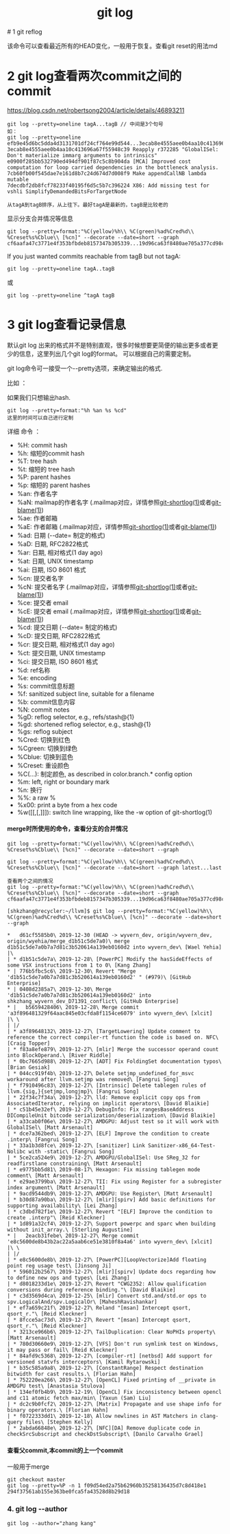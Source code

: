 <h1 align="center">git log</h1>
# 1 git reflog

该命令可以查看最近所有的HEAD变化，一般用于恢复。查看git reset的用法md



# 2 git log查看两次commit之间的commit

https://blog.csdn.net/robertsong2004/article/details/46893211



```shell
git log --pretty=oneline tagA...tagB // 中间是3个句号
如：
git log --pretty=oneline efb9e45d6bc5dda4d3131701df24cf764e99d544...3ecab8e4555aee0b4aa10c413696a67f55948c39
3ecab8e4555aee0b4aa10c413696a67f55948c39 Reapply r372285 "GlobalISel: Don't materialize immarg arguments to intrinsics"
e0900f285bb532790ed494df901f87c5c8b904da [MCA] Improved cost computation for loop carried dependencies in the bottleneck analysis.
7cb60fb00f545dae7e161d8b7c24d674d7d008f9 Make appendCallNB lambda mutable
7decdbf2db8fcf78233f40195f6d5c5b7c396224 X86: Add missing test for vshli SimplifyDemandedBitsForTargetNode

从tagA到tagB排序，从上往下。最好tagA是最新的，tagB是比较老的 
```



显示分支合并情况等信息

```shell
git log --pretty=format:"%C(yellow)%h\\ %C(green)%ad%Cred%d\\ %Creset%s%Cblue\\ [%cn]" --decorate --date=short --graph cf6aafa47c3771e4f353bfbdeb8157347b305339...19d96ca63f8480ae705a377cd98c072916d33590
```





If you just wanted commits reachable from tagB but not tagA:

```shell
git log --pretty=oneline tagA..tagB    
```

或

```shell
git log --pretty=oneline ^tagA tagB
```



# 3 git log查看记录信息

默认git log 出来的格式并不是特别直观，很多时候想要更简便的输出更多或者更少的信息，这里列出几个git log的format。
可以根据自己的需要定制。

git log命令可一接受一个--pretty选项，来确定输出的格式.

比如 ：

如果我们只想输出hash.

```shell
git log --pretty=format:"%h %an %s %cd" 
这里的时间可以自己进行定制
```

详细 命令 ：

- %H: commit hash
- %h: 缩短的commit hash
- %T: tree hash
- %t: 缩短的 tree hash
- %P: parent hashes
- %p: 缩短的 parent hashes
- %an: 作者名字
- %aN: mailmap的作者名字 (.mailmap对应，详情参照[git-shortlog(1)](http://linux.die.net/man/1/git-shortlog)或者[git-blame(1)](http://linux.die.net/man/1/git-blame))
- %ae: 作者邮箱
- %aE: 作者邮箱 (.mailmap对应，详情参照[git-shortlog(1)](http://linux.die.net/man/1/git-shortlog)或者[git-blame(1)](http://linux.die.net/man/1/git-blame))
- %ad: 日期 (--date= 制定的格式)
- %aD: 日期, RFC2822格式
- %ar: 日期, 相对格式(1 day ago)
- %at: 日期, UNIX timestamp
- %ai: 日期, ISO 8601 格式
- %cn: 提交者名字
- %cN: 提交者名字 (.mailmap对应，详情参照[git-shortlog(1)](http://linux.die.net/man/1/git-shortlog)或者[git-blame(1)](http://linux.die.net/man/1/git-blame))
- %ce: 提交者 email
- %cE: 提交者 email (.mailmap对应，详情参照[git-shortlog(1)](http://linux.die.net/man/1/git-shortlog)或者[git-blame(1)](http://linux.die.net/man/1/git-blame))
- %cd: 提交日期 (--date= 制定的格式)
- %cD: 提交日期, RFC2822格式
- %cr: 提交日期, 相对格式(1 day ago)
- %ct: 提交日期, UNIX timestamp
- %ci: 提交日期, ISO 8601 格式
- %d: ref名称
- %e: encoding
- %s: commit信息标题
- %f: sanitized subject line, suitable for a filename
- %b: commit信息内容
- %N: commit notes
- %gD: reflog selector, e.g., refs/stash@{1}
- %gd: shortened reflog selector, e.g., stash@{1}
- %gs: reflog subject
- %Cred: 切换到红色
- %Cgreen: 切换到绿色
- %Cblue: 切换到蓝色
- %Creset: 重设颜色
- %C(...): 制定颜色, as described in color.branch.* config option
- %m: left, right or boundary mark
- %n: 换行
- %%: a raw %
- %x00: print a byte from a hex code
- %w([[,[,]]]): switch line wrapping, like the -w option of git-shortlog(1)
  

#### merge时所使用的命令，查看分支的合并情况

```shell
git log --pretty=format:"%C(yellow)%h\\ %C(green)%ad%Cred%d\\ %Creset%s%Cblue\\ [%cn]" --decorate --date=short --graph

git log --pretty=format:"%C(yellow)%h\\ %C(green)%ad%Cred%d\\ %Creset%s%Cblue\\ [%cn]" --decorate --date=short --graph latest...last

查看两个之间的情况
git log --pretty=format:"%C(yellow)%h\\ %C(green)%ad%Cred%d\\ %Creset%s%Cblue\\ [%cn]" --decorate --date=short --graph cf6aafa47c3771e4f353bfbdeb8157347b305339...19d96ca63f8480ae705a377cd98c072916d33590
```



```shell
[shkzhang@recycler:~/llvm]$ git log --pretty=format:"%C(yellow)%h\\ %C(green)%ad%Cred%d\\ %Creset%s%Cblue\\ [%cn]" --decorate --date=short --graph

*   d61cf5585b0\ 2019-12-30 (HEAD -> wyvern_dev, origin/wyvern_dev, origin/wyehia/merge_d1b51c5de7a0)\ merge d1b51c5de7a0b7a7d81c3b520614a139eb0160d2 into wyvern_dev\ [Wael Yehia]
|\
| * d1b51c5de7a\ 2019-12-28\ [PowerPC] Modify the hasSideEffects of some VSX instructions from 1 to 0\ [Kang Zhang]
* | 776b5fbc5c6\ 2019-12-30\ Revert "Merge 'd1b51c5de7a0b7a7d81c3b520614a139eb0160d2' " (#979)\ [GitHub Enterprise]
* | 0408d2385a7\ 2019-12-30\ Merge 'd1b51c5de7a0b7a7d81c3b520614a139eb0160d2' into shkzhang_wyvern_dev_D71391_conflict\ [GitHub Enterprise]
* |   b5659428406\ 2019-12-28\ Merge commit 'a3f896481329f64aac845e03cfda8f1154ce6079' into wyvern_dev\ [xlcit]
|\ \
| |/
| * a3f89648132\ 2019-12-27\ [TargetLowering] Update comment to reference the correct compiler-rt function the code is based on. NFC\ [Craig Topper]
| * f83a8efe879\ 2019-12-27\ [mlir] Merge the successor operand count into BlockOperand.\ [River Riddle]
| * 0bc7665d988\ 2019-12-27\ [ADT] Fix FoldingSet documentation typos\ [Brian Gesiak]
| * 044cc919f4b\ 2019-12-27\ Delete setjmp_undefined_for_msvc workaround after llvm.setjmp was removed\ [Fangrui Song]
| * f7910496c83\ 2019-12-27\ [Intrinsic] Delete tablegen rules of llvm.{sig,}{setjmp,longjmp}\ [Fangrui Song]
| * 22f34c7f34a\ 2019-12-27\ lld: Remove explicit copy ops from AssociatedIterator, relying on implicit operators\ [David Blaikie]
| * c51b45e32ef\ 2019-12-27\ DebugInfo: Fix rangesBaseAddress DICompileUnit bitcode serialization/deserialization\ [David Blaikie]
| * a33cab0f06e\ 2019-12-27\ AMDGPU: Adjust test so it will work with GlobalISel\ [Matt Arsenault]
| * dce7a362bed\ 2019-12-27\ [ELF] Improve the condition to create .interp\ [Fangrui Song]
| * 33a1b3d8fce\ 2019-12-27\ [sanitizer] Link Sanitizer-x86_64-Test-Nolibc with -static\ [Fangrui Song]
| * 5ce2ca524e9\ 2019-12-27\ AMDGPU/GlobalISel: Use SReg_32 for readfirstlane constraining\ [Matt Arsenault]
| * e9775bb5d81\ 2019-08-17\ Hexagon: Fix missing tablegen mode comment\ [Matt Arsenault]
| * e29ae3799ba\ 2019-12-27\ TII: Fix using Register for a subregister index argument\ [Matt Arsenault]
| * 9acd9544db9\ 2019-12-27\ AMDGPU: Use Register\ [Matt Arsenault]
| * b30d87a90ba\ 2019-12-27\ [mlir][spirv] Add basic definitions for supporting availability\ [Lei Zhang]
| * c3dbd782f1e\ 2019-12-27\ Revert "[ELF] Improve the condition to create .interp"\ [Reid Kleckner]
| * 1d891a32cf4\ 2019-12-27\ Support powerpc and sparc when building without init_array.\ [Sterling Augustine]
* |   2eacb31febe\ 2019-12-27\ Merge commit 'e8c5600de8b43b2ac22a5aab6ce51e3810f8a4a6' into wyvern_dev\ [xlcit]
|\ \
| |/
| * e8c5600de8b\ 2019-12-27\ [PowerPC][LoopVectorize]Add floating point reg usage test\ [Jinsong Ji]
| * 596012b2567\ 2019-12-27\ [mlir][spirv] Update docs regarding how to define new ops and types\ [Lei Zhang]
| * d8018233d1e\ 2019-12-27\ Revert "CWG2352: Allow qualification conversions during reference binding."\ [David Blaikie]
| * c3d3569d4ca\ 2019-12-25\ [mlir] Convert std.and/std.or ops to spv.LogicalAnd/spv.LogicalOr\ [MaheshRavishankar]
| * ef7a659c21f\ 2019-12-27\ Reland "[msan] Intercept qsort, qsort_r."\ [Reid Kleckner]
| * 8fcce5ac73d\ 2019-12-27\ Revert "[msan] Intercept qsort, qsort_r."\ [Reid Kleckner]
| * 3213ce966b6\ 2019-12-27\ TailDuplication: Clear NoPHIs property\ [Matt Arsenault]
| * 780d30660e9\ 2019-12-27\ [VFS] Don't run symlink test on Windows, it may pass or fail\ [Reid Kleckner]
| * 84afd9c5368\ 2019-12-27\ [compiler-rt] [netbsd] Add support for versioned statvfs interceptors\ [Kamil Rytarowski]
| * b35c585a9a8\ 2019-12-27\ [ConstantRange] Respect destination bitwidth for cast results.\ [Florian Hahn]
| * 752220ea266\ 2019-12-27\ [OpenCL] Fixed printing of __private in AMDGPU test\ [Anastasia Stulova]
| * 134ef0fb4b9\ 2019-12-19\ [OpenCL] Fix inconsistency between opencl and c11 atomic fetch max/min\ [Yaxun (Sam) Liu]
| * dc2c9b0fcf2\ 2019-12-27\ [Matrix] Propagate and use shape info for binary operators.\ [Florian Hahn]
| * f0722333dd1\ 2019-12-18\ Allow newlines in AST Matchers in clang-query files\ [Stephen Kelly]
| * 2abda66848e\ 2019-12-27\ [NFC][DA] Remove duplicate code in checkSrcSubscript and checkDstSubscript\ [Danilo Carvalho Grael]
```



#### 查看父commit,本commit的上一个commit

一般用于merge

```shell
git checkout master
git log --pretty=%P -n 1 f09d54ed2a75b62960b35258136435d7c8d418e1
294f37561ab155e363be0fca5fa43528d8b29d18
```





### 4. git log --author

```shell
git log --author="zhang kang"
```

